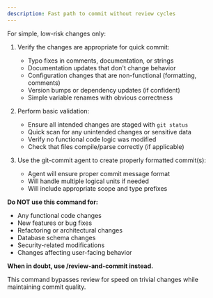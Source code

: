 ```yaml
---
description: Fast path to commit without review cycles
---
```


For simple, low-risk changes only:

1. Verify the changes are appropriate for quick commit:
   - Typo fixes in comments, documentation, or strings
   - Documentation updates that don't change behavior
   - Configuration changes that are non-functional (formatting, comments)
   - Version bumps or dependency updates (if confident)
   - Simple variable renames with obvious correctness

2. Perform basic validation:
   - Ensure all intended changes are staged with `git status`
   - Quick scan for any unintended changes or sensitive data
   - Verify no functional code logic was modified
   - Check that files compile/parse correctly (if applicable)

3. Use the git-commit agent to create properly formatted commit(s):
   - Agent will ensure proper commit message format
   - Will handle multiple logical units if needed
   - Will include appropriate scope and type prefixes

**Do NOT use this command for:**
- Any functional code changes
- New features or bug fixes
- Refactoring or architectural changes
- Database schema changes
- Security-related modifications
- Changes affecting user-facing behavior

**When in doubt, use /review-and-commit instead.**

This command bypasses review for speed on trivial changes while maintaining commit quality.